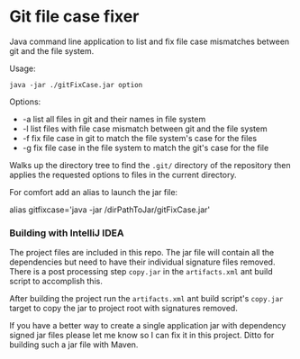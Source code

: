 # Git file case fixer

Java command line application to list and fix file case mismatches between git and the file system.

Usage:

    java -jar ./gitFixCase.jar option

Options:
* -a list all files in git and their names in file system
* -l list files with file case mismatch between git and the file system
* -f fix file case in git to match the file system's case for the files
* -g fix file case in the file system to match the git's case for the file

Walks up the directory tree to find the `.git/` directory of the repository then applies the
requested options to files in the current directory.

For comfort add an alias to launch the jar file:

alias gitfixcase='java -jar /dirPathToJar/gitFixCase.jar'

### Building with IntelliJ IDEA

The project files are included in this repo. The jar file will contain all the dependencies but
need to have their individual signature files removed. There is a post processing step
`copy.jar` in the `artifacts.xml` ant build script to accomplish this.

After building the project run the `artifacts.xml` ant build script's `copy.jar` target to copy
the jar to project root with signatures removed.

If you have a better way to create a single application jar with dependency signed jar files
please let me know so I can fix it in this project. Ditto for building such a jar file with
Maven.
